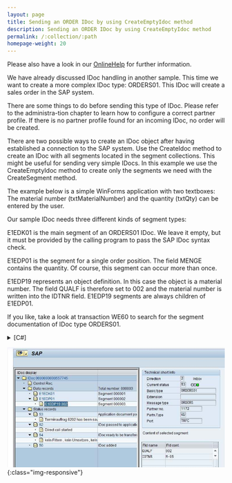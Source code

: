 ```yaml
---
layout: page
title: Sending an ORDER IDoc by using CreateEmptyIdoc method
description: Sending an ORDER IDoc by using CreateEmptyIdoc method
permalink: /:collection/:path
homepage-weight: 20
---
```


Please also have a look in our [OnlineHelp](https://help.theobald-software.com/en/) for further information.

We have already discussed IDoc handling in another sample. This time we want to create a more complex IDoc type: ORDERS01. This IDoc will create a sales order in the SAP system.

There are some things to do before sending this type of IDoc. Please refer to the administra-tion chapter to learn how to configure a correct partner profile. If there is no partner profile found for an incoming IDoc, no order will be created.

There are two possible ways to create an IDoc object after having established a connection to the SAP system. Use the CreateIdoc method to create an IDoc with all segments located in the segment collections. This might be useful for sending very simple IDocs. In this example we use the CreateEmptyIdoc method to create only the segments we need with the CreateSegment method.

The example below is a simple WinForms application with two textboxes: The material number (txtMaterialNumber) and the quantity (txtQty) can be entered by the user.

Our sample IDoc needs three different kinds of segment types:

E1EDK01 is the main segment of an ORDERS01 IDoc. We leave it empty, but it must be provided by the calling program to pass the SAP IDoc syntax check.

E1EDP01 is the segment for a single order position. The field MENGE contains the quantity. Of course, this segment can occur more than once.

E1EDP19 represents an object definition. In this case the object is a material number. The field QUALF is therefore set to 002 and the material number is written into the IDTNR field. E1EDP19 segments are always children of E1EDP01.

If you like, take a look at transaction WE60 to search for the segment documentation of IDoc type ORDERS01.

<details>
<summary>[C#]</summary>
{% highlight csharp %}
private void button1_Click(object sender, System.EventArgs e)
{
 
 R3Connection con = new R3Connection("SAPServer",00,"SAPUser","Password","EN","800");
 con.Open(false);
  
 Idoc idoc = con.CreateEmptyIdoc("ORDERS01","");
 idoc.MESTYP = "ORDERS";
  
 // Fill information about idoc sender
 idoc.SNDPRN = "1172"; // Partner number
 idoc.SNDPRT = "KU"; // Partner type
  
 // Create document header segment
 IdocSegment e1edk01 = idoc.CreateSegment("E1EDK01");
 idoc.Segments.Add(e1edk01);
  
 // Create item segment
 IdocSegment e1edp01 = idoc.CreateSegment("E1EDP01");
 e1edp01.Fields["MENGE"].FieldValue = txtQty.Text;
 idoc.Segments.Add(e1edp01);
  
 // Create Object identification (material number in this case)
 IdocSegment e1edp19 = idoc.CreateSegment("E1EDP19");
 e1edp19.Fields["QUALF"].FieldValue = "002"; // 002 for material number
 e1edp19.Fields["IDTNR"].FieldValue = txtMaterialNumber.Text; // material number
 e1edp01.ChildSegments.Add(e1edp19);
  
 idoc.Send();
 this.lblInfo.Text = "Idoc sent";
}
{% endhighlight %}
</details>

![IdocSalesOrder](/img/contents/IdocSalesOrder.jpg){:class="img-responsive"}

